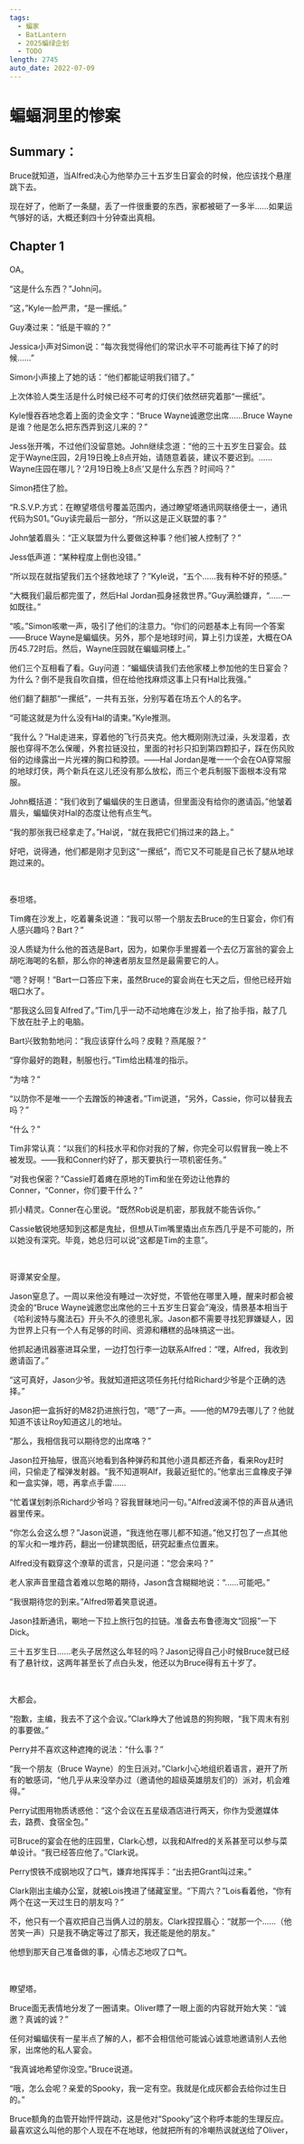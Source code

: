 ```yaml
---
tags:
  - 蝙家
  - BatLantern
  - 2025蝙绿企划
  - TODO
length: 2745
auto_date: 2022-07-09
---
```


# 蝙蝠洞里的惨案

## Summary：

Bruce就知道，当Alfred决心为他举办三十五岁生日宴会的时候，他应该找个悬崖跳下去。

现在好了，他断了一条腿，丢了一件很重要的东西，家都被砸了一多半……如果运气够好的话，大概还剩四十分钟查出真相。

## Chapter 1

OA。

“这是什么东西？”John问。

“这，”Kyle一脸严肃，“是一摞纸。”

Guy凑过来：“纸是干嘛的？”

Jessica小声对Simon说：“每次我觉得他们的常识水平不可能再往下掉了的时候……”

Simon小声接上了她的话：“他们都能证明我们错了。”

上次体验人类生活是什么时候已经不可考的灯侠们依然研究着那“一摞纸”。

Kyle慢吞吞地念着上面的烫金文字：“Bruce Wayne诚邀您出席……Bruce Wayne是谁？他是怎么把东西弄到这儿来的？”

Jess张开嘴，不过他们没留意她。John继续念道：“他的三十五岁生日宴会。兹定于Wayne庄园，2月19日晚上8点开始，请随意着装，建议不要迟到。……Wayne庄园在哪儿？‘2月19日晚上8点’又是什么东西？时间吗？”

Simon捂住了脸。

“R.S.V.P.方式：在瞭望塔信号覆盖范围内，通过瞭望塔通讯网联络便士一，通讯代码为S01。”Guy读完最后一部分，“所以这是正义联盟的事？”

John皱着眉头：“正义联盟为什么要做这种事？他们被人控制了？”

Jess低声道：“某种程度上倒也没错。”

“所以现在就指望我们五个拯救地球了？”Kyle说，“五个……我有种不好的预感。”

“大概我们最后都完蛋了，然后Hal Jordan孤身拯救世界。”Guy满脸嫌弃，“……一如既往。”

“咳。”Simon咳嗽一声，吸引了他们的注意力。“你们的问题基本上有同一个答案——Bruce Wayne是蝙蝠侠。另外，那个是地球时间，算上引力误差，大概在OA历45.72时后。然后，Wayne庄园就在蝙蝠洞楼上。”

他们三个互相看了看。Guy问道：“蝙蝠侠请我们去他家楼上参加他的生日宴会？为什么？倒不是我自吹自擂，但在给他找麻烦这事上只有Hal比我强。”

他们翻了翻那“一摞纸”，一共有五张，分别写着在场五个人的名字。

“可能这就是为什么没有Hal的请柬。”Kyle推测。

“我什么？”Hal走进来，穿着他的飞行员夹克。他大概刚刚洗过澡，头发湿着，衣服也穿得不怎么保暖，外套拉链没拉，里面的衬衫只扣到第四颗扣子，踩在伤风败俗的边缘露出一片光裸的胸口和脖颈。——Hal Jordan是唯一一个会在OA穿常服的地球灯侠，两个新兵在这儿还没有那么放松，而三个老兵制服下面根本没有常服。

John概括道：“我们收到了蝙蝠侠的生日邀请，但里面没有给你的邀请函。”他皱着眉头，蝙蝠侠对Hal的态度让他有点生气。

“我的那张我已经拿走了。”Hal说，“就在我把它们捎过来的路上。”

好吧，说得通，他们都是刚才见到这“一摞纸”，而它又不可能是自己长了腿从地球跑过来的。

<br>

泰坦塔。

Tim瘫在沙发上，吃着薯条说道：“我可以带一个朋友去Bruce的生日宴会，你们有人感兴趣吗？Bart？”

没人质疑为什么他的首选是Bart，因为，如果你手里握着一个去亿万富翁的宴会上胡吃海喝的名额，那么你的神速者朋友显然是最需要它的人。

“嗯？好啊！”Bart一口答应下来，虽然Bruce的宴会尚在七天之后，但他已经开始咽口水了。

“那我这么回复Alfred了。”Tim几乎一动不动地瘫在沙发上，抬了抬手指，敲了几下放在肚子上的电脑。

Bart兴致勃勃地问：“我应该穿什么吗？皮鞋？燕尾服？”

“穿你最好的跑鞋，制服也行。”Tim给出精准的指示。

“为啥？”

“以防你不是唯一一个去蹭饭的神速者。”Tim说道，“另外，Cassie，你可以替我去吗？”

“什么？”

Tim非常认真：“以我们的科技水平和你对我的了解，你完全可以假冒我一晚上不被发现。——我和Conner约好了，那天要执行一项机密任务。”

“对我也保密？”Cassie盯着瘫在原地的Tim和坐在旁边让他靠的Conner，“Conner，你们要干什么？”

抓小精灵。Conner在心里说。“既然Rob说是机密，那我就不能告诉你。”

Cassie敏锐地感知到这都是鬼扯，但想从Tim嘴里撬出点东西几乎是不可能的，所以她没有深究。毕竟，她总归可以说“这都是Tim的主意”。

<br>

哥谭某安全屋。

Jason窒息了。一周以来他没有睡过一次好觉，不管他在哪里入睡，醒来时都会被烫金的“Bruce Wayne诚邀您出席他的三十五岁生日宴会”淹没，情景基本相当于《哈利波特与魔法石》开头不久的德思礼家。Jason都不需要寻找犯罪嫌疑人，因为世界上只有一个人有足够的时间、资源和糟糕的品味搞这一出。

他抓起通讯器塞进耳朵里，一边打包行李一边联系Alfred：“嘿，Alfred，我收到邀请函了。”

“这可真好，Jason少爷。我就知道把这项任务托付给Richard少爷是个正确的选择。”

Jason把一盒拆好的M82扔进旅行包，“嗯”了一声。——他的M79去哪儿了？他就知道不该让Roy知道这儿的地址。

“那么，我相信我可以期待您的出席咯？”

Jason拉开抽屉，很高兴地看到各种弹药和其他小道具都还齐备，看来Roy赶时间，只偷走了榴弹发射器。“我不知道啊Alf，我最近挺忙的。”他拿出三盒橡皮子弹和一盒实弹，嗯，再拿点手雷……

“忙着谋划刺杀Richard少爷吗？容我冒昧地问一句。”Alfred波澜不惊的声音从通讯器里传来。

“你怎么会这么想？”Jason说道，“我连他在哪儿都不知道。”他又打包了一点其他的军火和一堆炸药，翻出一份建筑图纸，研究起重点位置来。

Alfred没有戳穿这个潦草的谎言，只是问道：“您会来吗？”

老人家声音里蕴含着难以忽略的期待，Jason含含糊糊地说：“……可能吧。”

“我很期待您的到来。”Alfred带着笑意说道。

Jason挂断通讯，唰地一下拉上旅行包的拉链。准备去布鲁德海文“回报”一下Dick。

三十五岁生日……老头子居然这么年轻的吗？Jason记得自己小时候Bruce就已经有了悬针纹，这两年甚至长了点白头发，他还以为Bruce得有五十岁了。

<br>

大都会。

“抱歉，主编，我去不了这个会议。”Clark睁大了他诚恳的狗狗眼，“我下周末有别的事要做。”

Perry并不喜欢这种遮掩的说法：“什么事？”

“我一个朋友（Bruce Wayne）的生日派对。”Clark小心地组织着语言，避开了所有的敏感词，“他几乎从来没举办过（邀请他的超级英雄朋友们的）派对，机会难得。”

Perry试图用物质诱惑他：“这个会议在五星级酒店进行两天，你作为受邀媒体去，路费、食宿全包。”

可Bruce的宴会在他的庄园里，Clark心想，以我和Alfred的关系甚至可以参与菜单设计。“我已经答应他了。”Clark说。

Perry恨铁不成钢地叹了口气，嫌弃地挥挥手：“出去把Grant叫过来。”

Clark刚出主编办公室，就被Lois拽进了储藏室里。“下周六？”Lois看着他，“你有两个在这一天过生日的朋友吗？”

不，他只有一个喜欢把自己当俩人过的朋友。Clark捏捏眉心：“就那一个……（他苦笑一声）只是我不确定等过了那天，我还能是他的朋友。”

他想到那天自己准备做的事，心情忐忑地叹了口气。

<br>

瞭望塔。

Bruce面无表情地分发了一圈请柬。Oliver瞟了一眼上面的内容就开始大笑：“诚邀？真诚的诚？”

任何对蝙蝠侠有一星半点了解的人，都不会相信他可能诚心诚意地邀请别人去他家，出席他的私人宴会。

“我真诚地希望你没空。”Bruce说道。

“哦，怎么会呢？亲爱的Spooky，我一定有空。我就是化成灰都会去给你过生日的。”

Bruce额角的血管开始怦怦跳动，这是他对“Spooky”这个称呼本能的生理反应。最喜欢这么叫他的那个人现在不在地球，他就把所有的冷嘲热讽就送给了Oliver，
